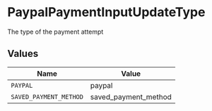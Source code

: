 # PaypalPaymentInputUpdateType

The type of the payment attempt


## Values

| Name                   | Value                  |
| ---------------------- | ---------------------- |
| `PAYPAL`               | paypal                 |
| `SAVED_PAYMENT_METHOD` | saved_payment_method   |